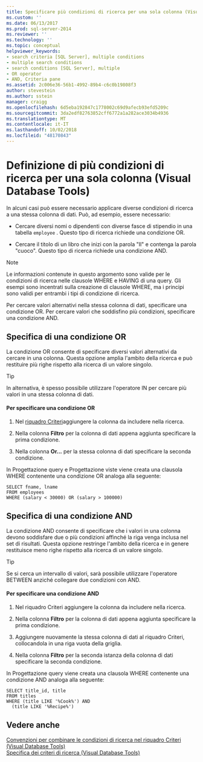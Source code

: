 ```yaml
---
title: Specificare più condizioni di ricerca per una sola colonna (Visual Database Tools) | Microsoft Docs
ms.custom: ''
ms.date: 06/13/2017
ms.prod: sql-server-2014
ms.reviewer: ''
ms.technology: ''
ms.topic: conceptual
helpviewer_keywords:
- search criteria [SQL Server], multiple conditions
- multiple search conditions
- search conditions [SQL Server], multiple
- OR operator
- AND, Criteria pane
ms.assetid: 2c006e36-56b1-4992-89b4-c6c0b19808f3
author: stevestein
ms.author: sstein
manager: craigg
ms.openlocfilehash: 6d5eba192847c1778002c69d9afecb93efd5209c
ms.sourcegitcommit: 3da2edf82763852cff6772a1a282ace3034b4936
ms.translationtype: MT
ms.contentlocale: it-IT
ms.lasthandoff: 10/02/2018
ms.locfileid: "48170843"
---
```

# <a name="specify-multiple-search-conditions-for-one-column-visual-database-tools"></a>Definizione di più condizioni di ricerca per una sola colonna (Visual Database Tools)
  In alcuni casi può essere necessario applicare diverse condizioni di ricerca a una stessa colonna di dati. Può, ad esempio, essere necessario:  
  
-   Cercare diversi nomi o dipendenti con diverse fasce di stipendio in una tabella `employee` . Questo tipo di ricerca richiede una condizione OR.  
  
-   Cercare il titolo di un libro che inizi con la parola "Il" e contenga la parola "cuoco". Questo tipo di ricerca richiede una condizione AND.  
  
> [!NOTE]  
>  Le informazioni contenute in questo argomento sono valide per le condizioni di ricerca nelle clausole WHERE e HAVING di una query. Gli esempi sono incentrati sulla creazione di clausole WHERE, ma i principi sono validi per entrambi i tipi di condizione di ricerca.  
  
 Per cercare valori alternativi nella stessa colonna di dati, specificare una condizione OR. Per cercare valori che soddisfino più condizioni, specificare una condizione AND.  
  
## <a name="specifying-an-or-condition"></a>Specifica di una condizione OR  
 La condizione OR consente di specificare diversi valori alternativi da cercare in una colonna. Questa opzione amplia l'ambito della ricerca e può restituire più righe rispetto alla ricerca di un valore singolo.  
  
> [!TIP]  
>  In alternativa, è spesso possibile utilizzare l'operatore IN per cercare più valori in una stessa colonna di dati.  
  
#### <a name="to-specify-an-or-condition"></a>Per specificare una condizione OR  
  
1.  Nel [riquadro Criteri](visual-database-tools.md)aggiungere la colonna da includere nella ricerca.  
  
2.  Nella colonna **Filtro** per la colonna di dati appena aggiunta specificare la prima condizione.  
  
3.  Nella colonna **Or...** per la stessa colonna di dati specificare la seconda condizione.  
  
 In Progettazione query e Progettazione viste viene creata una clausola WHERE contenente una condizione OR analoga alla seguente:  
  
```  
SELECT fname, lname  
FROM employees  
WHERE (salary < 30000) OR (salary > 100000)  
```  
  
## <a name="specifying-an-and-condition"></a>Specifica di una condizione AND  
 La condizione AND consente di specificare che i valori in una colonna devono soddisfare due o più condizioni affinché la riga venga inclusa nel set di risultati. Questa opzione restringe l'ambito della ricerca e in genere restituisce meno righe rispetto alla ricerca di un valore singolo.  
  
> [!TIP]  
>  Se si cerca un intervallo di valori, sarà possibile utilizzare l'operatore BETWEEN anziché collegare due condizioni con AND.  
  
#### <a name="to-specify-an-and-condition"></a>Per specificare una condizione AND  
  
1.  Nel riquadro Criteri aggiungere la colonna da includere nella ricerca.  
  
2.  Nella colonna **Filtro** per la colonna di dati appena aggiunta specificare la prima condizione.  
  
3.  Aggiungere nuovamente la stessa colonna di dati al riquadro Criteri, collocandola in una riga vuota della griglia.  
  
4.  Nella colonna **Filtro** per la seconda istanza della colonna di dati specificare la seconda condizione.  
  
 In Progettazione query viene creata una clausola WHERE contenente una condizione AND analoga alla seguente:  
  
```  
SELECT title_id, title  
FROM titles  
WHERE (title LIKE '%Cook%') AND   
  (title LIKE '%Recipe%')  
```  
  
## <a name="see-also"></a>Vedere anche  
 [Convenzioni per combinare le condizioni di ricerca nel riquadro Criteri &#40;Visual Database Tools&#41;](conventions-combine-search-conditions-in-criteria-pane-visual-db-tools.md)   
 [Specifica dei criteri di ricerca &#40;Visual Database Tools&#41;](specify-search-criteria-visual-database-tools.md)  
  
  

